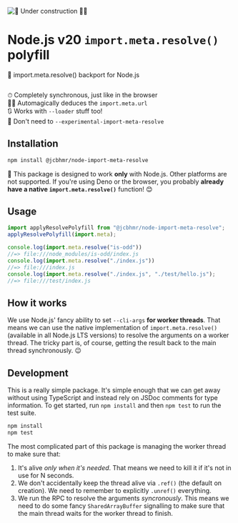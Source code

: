 ![🚧 Under construction 👷‍♂️](https://i.imgur.com/LEP2R3N.png)

# Node.js v20 `import.meta.resolve()` polyfill

🎯 import.meta.resolve() backport for Node.js

<div align="center">

![]()

</div>

⏱ Completely synchronous, just like in the browser \
🧙‍♂️ Automagically deduces the `import.meta.url` \
🔃 Works with `--loader` stuff too! \
🌳 Don't need to `--experimental-import-meta-resolve`

## Installation

```sh
npm install @jcbhmr/node-import-meta-resolve
```

🛑 This package is designed to work **only** with Node.js. Other platforms are
not supported. If you're using Deno or the browser, you probably **already have
a native `import.meta.resolve()`** function! 😊

## Usage

```js
import applyResolvePolyfill from "@jcbhmr/node-import-meta-resolve";
applyResolvePolyfill(import.meta);

console.log(import.meta.resolve("is-odd"))
//=> file:///node_modules/is-odd/index.js
console.log(import.meta.resolve("./index.js"))
//=> file:///index.js
console.log(import.meta.resolve("./index.js", "./test/hello.js");
//=> file:///test/index.js
```

## How it works

We use Node.js' fancy ability to set `--cli-args` **for worker threads**. That
means we can use the native implementation of `import.meta.resolve()` (available
in all Node.js LTS versions) to resolve the arguments on a worker thread. The
tricky part is, of course, getting the result back to the main thread
synchronously. 😉

## Development

This is a really simple package. It's simple enough that we can get away without
using TypeScript and instead rely on JSDoc comments for type information. To get
started, run `npm install` and then `npm test` to run the test suite.

```sh
npm install
npm test
```

The most complicated part of this package is managing the worker thread to make
sure that:

1. It's alive _only when it's needed_. That means we need to kill it if it's not
   in use for N seconds.
2. We don't accidentally keep the thread alive via `.ref()` (the default on
   creation). We need to remember to explicitly `.unref()` everything.
3. We run the RPC to resolve the arguments _syncronously_. This means we need to
   do some fancy `SharedArrayBuffer` signalling to make sure that the main
   thread waits for the worker thread to finish.
